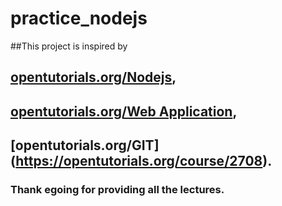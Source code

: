 # practice_nodejs

##This project is inspired by 
## [opentutorials.org/Nodejs](https://opentutorials.org/course/2136),
## [opentutorials.org/Web Application](https://opentutorials.org/course/1688),
## [opentutorials.org/GIT] (https://opentutorials.org/course/2708).
	
### Thank egoing for providing all the lectures.
	
	